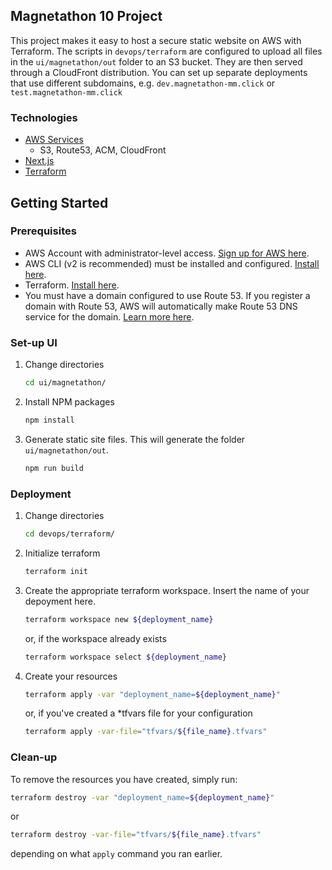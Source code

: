 ## Magnetathon 10 Project

This project makes it easy to host a secure static website on AWS with Terraform. The scripts in `devops/terraform` are configured to upload all files in the `ui/magnetathon/out` folder to an S3 bucket. They are then served through a CloudFront distribution. You can set up separate deployments that use different subdomains, e.g. `dev.magnetathon-mm.click` or `test.magnetathon-mm.click`

### Technologies

- [AWS Services](https://aws.amazon.com/)
  - S3, Route53, ACM, CloudFront
- [Next.js](https://nextjs.org/)
- [Terraform](https://www.terraform.io/)

## Getting Started

### Prerequisites

- AWS Account with administrator-level access. [Sign up for AWS here](https://portal.aws.amazon.com/gp/aws/developer/registration/index.html).
- AWS CLI (v2 is recommended) must be installed and configured. [Install here](https://docs.aws.amazon.com/cli/latest/userguide/install-cliv2.html).
- Terraform. [Install here](https://learn.hashicorp.com/tutorials/terraform/install-cli).
- You must have a domain configured to use Route 53. If you register a domain with Route 53, AWS will automatically make Route 53 DNS service for the domain. [Learn more here](https://docs.aws.amazon.com/Route53/latest/DeveloperGuide/MigratingDNS.html).

### Set-up UI

1. Change directories
   ```sh
   cd ui/magnetathon/
   ```
2. Install NPM packages
   ```sh
   npm install
   ```
3. Generate static site files. This will generate the folder `ui/magnetathon/out`.
   ```sh
   npm run build
   ```

### Deployment

1. Change directories
   ```sh
   cd devops/terraform/
   ```
2. Initialize terraform
   ```sh
   terraform init
   ```
3. Create the appropriate terraform workspace. Insert the name of your depoyment here.
   ```sh
   terraform workspace new ${deployment_name}
   ```
   or, if the workspace already exists
   ```sh
   terraform workspace select ${deployment_name}
   ```
4. Create your resources
   ```sh
   terraform apply -var "deployment_name=${deployment_name}"
   ```
   or, if you've created a *tfvars file for your configuration
   ```sh
   terraform apply -var-file="tfvars/${file_name}.tfvars"
   ```

### Clean-up

To remove the resources you have created, simply run:
```sh
terraform destroy -var "deployment_name=${deployment_name}"
```
or 
```sh
terraform destroy -var-file="tfvars/${file_name}.tfvars"
```
depending on what `apply` command you ran earlier.